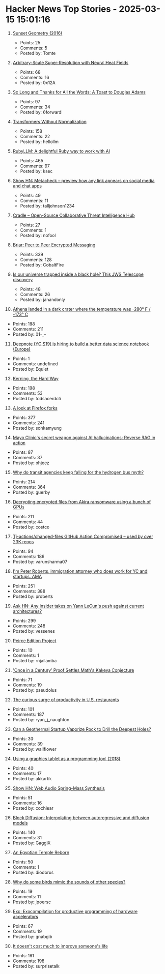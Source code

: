 # Hacker News Top Stories - 2025-03-15 15:01:16

1. [Sunset Geometry (2016)](https://www.shapeoperator.com/2016/12/12/sunset-geometry/)
   - Points: 25
   - Comments: 5
   - Posted by: Tomte

2. [Arbitrary-Scale Super-Resolution with Neural Heat Fields](https://therasr.github.io/)
   - Points: 68
   - Comments: 16
   - Posted by: 0x12A

3. [So Long and Thanks for All the Words: A Toast to Douglas Adams](https://multiverseemployeehandbook.com/blog/adams-birthday-toast/)
   - Points: 97
   - Comments: 34
   - Posted by: 6forward

4. [Transformers Without Normalization](https://jiachenzhu.github.io/DyT/)
   - Points: 158
   - Comments: 22
   - Posted by: hellollm

5. [RubyLLM: A delightful Ruby way to work with AI](https://github.com/crmne/ruby_llm)
   - Points: 465
   - Comments: 97
   - Posted by: ksec

6. [Show HN: Metacheck – preview how any link appears on social media and chat apps](https://metacheck.appstate.co/)
   - Points: 49
   - Comments: 11
   - Posted by: talljohnson1234

7. [Cradle – Open-Source Collaborative Threat Intelligence Hub](https://cradle.sh/)
   - Points: 27
   - Comments: 1
   - Posted by: nofool

8. [Briar: Peer to Peer Encrypted Messaging](https://briarproject.org/how-it-works/)
   - Points: 339
   - Comments: 128
   - Posted by: CobaltFire

9. [Is our universe trapped inside a black hole? This JWS Telescope discovery](https://www.space.com/space-exploration/james-webb-space-telescope/is-our-universe-trapped-inside-a-black-hole-this-james-webb-space-telescope-discovery-might-blow-your-mind)
   - Points: 48
   - Comments: 26
   - Posted by: janandonly

10. [Athena landed in a dark crater where the temperature was -280° F / -173° C](https://arstechnica.com/space/2025/03/athena-landed-in-a-dark-crater-where-the-temperature-was-minus-280-f/)
   - Points: 188
   - Comments: 211
   - Posted by: 01-_-

11. [Deepnote (YC S19) is hiring to build a better data science notebook (Europe)](https://deepnote.com/join-us)
   - Points: 1
   - Comments: undefined
   - Posted by: Equiet

12. [Kerning, the Hard Way](https://home.octetfont.com/blog/kerning-hard.html)
   - Points: 198
   - Comments: 53
   - Posted by: todsacerdoti

13. [A look at Firefox forks](https://lwn.net/Articles/1012453/)
   - Points: 377
   - Comments: 241
   - Posted by: sohkamyung

14. [Mayo Clinic's secret weapon against AI hallucinations: Reverse RAG in action](https://venturebeat.com/ai/mayo-clinic-secret-weapon-against-ai-hallucinations-reverse-rag-in-action/)
   - Points: 87
   - Comments: 37
   - Posted by: ohjeez

15. [Why do transit agencies keep falling for the hydrogen bus myth?](https://cleantechnica.com/2025/03/13/why-do-transit-agencies-keep-falling-for-the-hydrogen-bus-myth/)
   - Points: 214
   - Comments: 364
   - Posted by: guerby

16. [Decrypting encrypted files from Akira ransomware using a bunch of GPUs](https://tinyhack.com/2025/03/13/decrypting-encrypted-files-from-akira-ransomware-linux-esxi-variant-2024-using-a-bunch-of-gpus/)
   - Points: 211
   - Comments: 44
   - Posted by: costco

17. [Tj-actions/changed-files GitHub Action Compromised – used by over 23K repos](https://www.stepsecurity.io/blog/harden-runner-detection-tj-actions-changed-files-action-is-compromised)
   - Points: 94
   - Comments: 186
   - Posted by: varunsharma07

18. [I'm Peter Roberts, immigration attorney who does work for YC and startups. AMA](undefined)
   - Points: 251
   - Comments: 388
   - Posted by: proberts

19. [Ask HN: Any insider takes on Yann LeCun's push against current architectures?](undefined)
   - Points: 299
   - Comments: 248
   - Posted by: vessenes

20. [Peirce Edition Project](https://peirce.indianapolis.iu.edu)
   - Points: 10
   - Comments: 1
   - Posted by: rnjailamba

21. ['Once in a Century' Proof Settles Math's Kakeya Conjecture](https://www.quantamagazine.org/once-in-a-century-proof-settles-maths-kakeya-conjecture-20250314/)
   - Points: 71
   - Comments: 19
   - Posted by: pseudolus

22. [The curious surge of productivity in U.S. restaurants](https://bfi.uchicago.edu/working-papers/the-curious-surge-of-productivity-in-u-s-restaurants/)
   - Points: 101
   - Comments: 187
   - Posted by: ryan_j_naughton

23. [Can a Geothermal Startup Vaporize Rock to Drill the Deepest Holes?](https://www.msn.com/en-us/money/markets/can-a-geothermal-startup-vaporize-rock-to-drill-the-deepest-holes-ever/ar-AA1AoaWT)
   - Points: 30
   - Comments: 39
   - Posted by: wallflower

24. [Using a graphics tablet as a programming tool (2018)](https://jeandavidmoisan.com/posts/using-a-graphics-tablet-as-a-programming-tool/)
   - Points: 40
   - Comments: 17
   - Posted by: akkartik

25. [Show HN: Web Audio Spring-Mass Synthesis](https://blog.cochlea.xyz/string.html)
   - Points: 51
   - Comments: 16
   - Posted by: cochlear

26. [Block Diffusion: Interpolating between autoregressive and diffusion models](https://arxiv.org/abs/2503.09573)
   - Points: 140
   - Comments: 31
   - Posted by: GaggiX

27. [An Egyptian Temple Reborn](https://archaeology.org/issues/march-april-2025/features/an-egyptian-temple-reborn/)
   - Points: 50
   - Comments: 1
   - Posted by: diodorus

28. [Why do some birds mimic the sounds of other species?](https://www.allaboutbirds.org/news/why-do-some-birds-mimic-the-sounds-of-other-species/)
   - Points: 19
   - Comments: 11
   - Posted by: jpoersc

29. [Exo: Exocompilation for productive programming of hardware accelerators](https://github.com/exo-lang/exo)
   - Points: 67
   - Comments: 19
   - Posted by: gnabgib

30. [It doesn't cost much to improve someone's life](https://ourworldindata.org/foreign-aid-donations-increase)
   - Points: 161
   - Comments: 198
   - Posted by: surprisetalk

